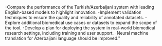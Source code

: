 -Compare the performance of the Turkish/Azerbaijani system with leading English-based models to highlight innovation.
-Implement validation techniques to ensure the quality and reliability of annotated datasets. 
-Explore additional biomedical use cases or datasets to expand the scope of the tool. 
-Develop a plan for deploying the system in real-world biomedical research settings, including training and user support. 
-Neural machine translation for Azerbaijani language should be improved."